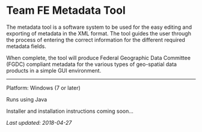 # Team FE Metadata Tool
The metadata tool is a software system to be used for the easy editing and exporting of metadata in the XML format.
The tool guides the user through the process of entering the correct information for the different required metadata fields.

When complete, the tool will produce Federal Geographic Data Committee (FGDC) compliant metadata for the various types of geo-spatial data products in a simple GUI environment.

---
Platform: Windows (7 or later)

Runs using Java

Installer and installation instructions coming soon...

_Last updated: 2018-04-27_
